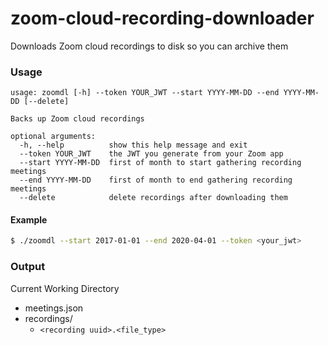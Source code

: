 # zoom-cloud-recording-downloader
Downloads Zoom cloud recordings to disk so you can archive them

### Usage

```
usage: zoomdl [-h] --token YOUR_JWT --start YYYY-MM-DD --end YYYY-MM-DD [--delete]

Backs up Zoom cloud recordings

optional arguments:
  -h, --help          show this help message and exit
  --token YOUR_JWT    the JWT you generate from your Zoom app
  --start YYYY-MM-DD  first of month to start gathering recording meetings
  --end YYYY-MM-DD    first of month to end gathering recording meetings
  --delete            delete recordings after downloading them
```


#### Example

```sh
$ ./zoomdl --start 2017-01-01 --end 2020-04-01 --token <your_jwt>
```

### Output

Current Working Directory
 - meetings.json
 - recordings/
    - `<recording uuid>.<file_type>`
